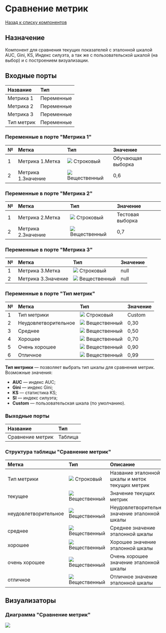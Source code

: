 # Сравнение метрик

[Назад к списку компонентов](../README.md)

## Назначение

Компонент для сравнения текущих показателей с эталонной шкалой AUC, Gini, KS, Индекс силуэта, а так же с пользовательской шкалой (на выбор) и с построением визуализации.

## Входные порты

| Название      | Тип        |
|:--------------|:-----------|
| Метрика 1     | Переменные |
| Метрика 2     | Переменные |
| Метрика 3     | Переменные |
| Тип метрик    | Переменные |

### Переменные в порте "Метрика 1"

| № | Метка              | Тип                                     | Значение           |
|:--|:-------------------|:----------------------------------------|:-------------------|
| 1 | Метрика 1.Метка    | ![](./img/string.svg) Строковый         | Обучающая выборка  |
| 2 | Метрика 1.Значение | ![](./img/realnumber.svg) Вещественный  | 0,6                |

### Переменные в порте "Метрика 2"

| № | Метка              | Тип                                     | Значение           |
|:--|:-------------------|:----------------------------------------|:-------------------|
| 1 | Метрика 2.Метка    | ![](./img/string.svg) Строковый         | Тестовая выборка   |
| 2 | Метрика 2.Значение | ![](./img/realnumber.svg) Вещественный  | 0,7                |

### Переменные в порте "Метрика 3"

| № | Метка              | Тип                                     | Значение           |
|:--|:-------------------|:----------------------------------------|:-------------------|
| 1 | Метрика 3.Метка    | ![](./img/string.svg) Строковый         | null               |
| 2 | Метрика 3.Значение | ![](./img/realnumber.svg) Вещественный  | null               |

### Переменные в порте "Тип метрик"

| № | Метка                | Тип                                    | Значение    |
|:--|:---------------------|:---------------------------------------|:------------|
| 1 | Тип метрики          | ![](./img/string.svg) Строковый        | Custom      |
| 2 | Неудовлетворительное | ![](./img/realnumber.svg) Вещественный | 0,30        |
| 3 | Среднее              | ![](./img/realnumber.svg) Вещественный | 0,50        |
| 4 | Хорошее              | ![](./img/realnumber.svg) Вещественный | 0,70        |
| 5 | Очень хорошее        | ![](./img/realnumber.svg) Вещественный | 0,90        |
| 6 | Отличное             | ![](./img/realnumber.svg) Вещественный | 0,99        |

**Тип метрики** — позволяет выбрать тип шкалы для сравнения метрик. Возможные значения:

* **AUC** — индекс AUC;
* **Gini** — индекс Gini;
* **KS** — статистика KS;
* **SI** — индекс силуэта;
* **Custom** — пользовательская шкала (по умолчанию).

### Выходные порты

| Название          | Тип        |
|:------------------|:-----------|
| Сравнение метрик  | Таблица    |

### Структура таблицы "Сравнение метрик"

| Метка                | Тип                                        | Описание                                          |
|:---------------------|:-------------------------------------------|:--------------------------------------------------|
| Тип метрики          | ![](./img/string.svg) Строковый            | Название эталонной шкалы и меток текущих метрик   |
| текущее              | ![](./img/realnumber.svg) Вещественный     | Значение текущих метрик                           |
| неудовлетворительное | ![](./img/realnumber.svg) Вещественный     | Неудовлетворительное значение эталонной шкалы     |
| среднее              | ![](./img/realnumber.svg) Вещественный     | Среднее значение эталонной шкалы                  |
| хорошее              | ![](./img/realnumber.svg) Вещественный     | Хорошее значение эталонной шкалы                  |
| очень хорошее        | ![](./img/realnumber.svg) Вещественный     | Очень хорошее значение эталонной шкалы            |
| отличное             | ![](./img/realnumber.svg) Вещественный     | Отличное значение эталонной шкалы                 |

## Визуализаторы

### Диаграмма "Сравнение метрик"

![](./img/1_comparison-of-clustering.svg)